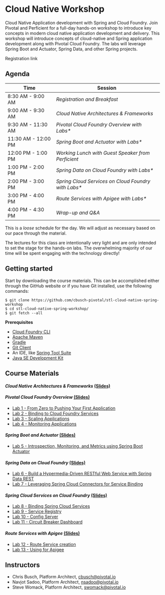 # Cloud Native Workshop
Cloud Native Application development with Spring and Cloud Foundry. Join Pivotal and Perficient for a full-day hands-on workshop to introduce key concepts in modern cloud native application development and delivery. This workshop will introduce concepts of cloud-native and Spring application development along with Pivotal Cloud Foundry.  The labs will leverage Spring Boot and Actuator, Spring Data, and other Spring projects. 

Registration link <tbd>

## Agenda

Time | Session
---- | -------
8:30 AM - 9:00 AM | _Registration and Breakfast_
9:00 AM - 9:30 AM | _Cloud Native Architectures & Frameworks_
9:30 AM - 11:30 AM | _Pivotal Cloud Foundry Overview with Labs*_
11:30 AM - 12:00 PM | _Spring Boot and Actuator with Labs*_
12:00 PM - 1:00 PM | _Working Lunch with Guest Speaker from Perficient_
1:00 PM - 2:00 PM | _Spring Data on Cloud Foundry with Labs*_
2:00 PM - 3:00 PM | _Spring Cloud Services on Cloud Foundry with Labs*_
3:00 PM - 4:00 PM | _Route Services with Apigee with Labs*_
4:00 PM - 4:30 PM | _Wrap-up and Q&A_

This is a _loose_ schedule for the day. We will adjust as necessary based on our pace through the material.

The lectures for this class are intentionally very light and are only intended to set the stage for the hands-on labs.
The overwhelming majority of our time will be spent engaging with the technology directly!

## Getting started

Start by downloading the course materials.  This can be accomplished either through the GitHub website or if you have Git installed, use the following commands:

```
$ git clone https://github.com/cbusch-pivotal/stl-cloud-native-spring-workshop
$ cd stl-cloud-native-spring-workshop/
$ git fetch --all
```

**Prerequisites**
- [Cloud Foundry CLI](http://info.pivotal.io/p0R00I0eYJ011dAUCN06lR2)
- [Apache Maven](http://info.pivotal.io/HI002010A6ZlRJR1NeU00eC)
- [Gradle](http://info.pivotal.io/j10U0e2NI10Rl06AJCf0R00)
- [Git Client](http://info.pivotal.io/i1RI0AUe6gN00C010l12J0R)
- An IDE, like [Spring Tool Suite](http://info.pivotal.io/f00RC0N0lh01eU21IAJ260R)
- [Java SE Development Kit](http://info.pivotal.io/n0I60i3021AN0JU0le10CRR)

## Course Materials

#### _Cloud Native Architectures & Frameworks_ [(Slides)](presentations/Session_01.pdf)

#### _Pivotal Cloud Foundry Overview_ [(Slides)](presentations/Session_02.pdf)
  - [Lab 1 - From Zero to Pushing Your First Application](labs/lab_01.adoc)
  - [Lab 2 - Binding to Cloud Foundry Services](labs/lab_02.adoc)
  - [Lab 3 - Scaling Applications](labs/lab_03.adoc)
  - [Lab 4 - Monitoring Applications](labs/lab_04.adoc)

#### _Spring Boot and Actuator_ [(Slides)](presentations/Session_03.pdf)
  - [Lab 5 - Introspection, Monitoring, and Metrics using Spring Boot Actuator](labs/lab_07.adoc)

#### _Spring Data on Cloud Foundry_ [(Slides)](presentations/session_04.pdf)
  - [Lab 6 - Build a Hypermedia-Driven RESTful Web Service with Spring Data REST](labs/lab_05.adoc)
  - [Lab 7 - Leveraging Spring Cloud Connectors for Service Binding](labs/lab_06.adoc)

#### _Spring Cloud Services on Cloud Foundry_ [(Slides)](presentations/Session_05.pdf)
  - [Lab 8 - Binding Spring Cloud Services](labs/lab_08.adoc)
  - [Lab 9 - Service Registry](labs/lab_09.adoc)
  - [Lab 10 - Config Server](labs/lab_10.adoc)
  - [Lab 11 - Circuit Breaker Dashboard](labs/lab_11.adoc)

#### _Route Services with Apigee_ [(Slides)](presentations/Session_06.pdf)
  - [Lab 12 - Route Service creation](labs/lab_12.adoc)
  - [Lab 13 - Using for Apigee](labs/lab_13.adoc)

## Instructors
- Chris Busch, Platform Architect, cbusch@pivotal.io
- Navjot Sadoo, Platform Architect, nsadoo@pivotal.io
- Steve Womack, Platform Architect, swomack@pivotal.io

